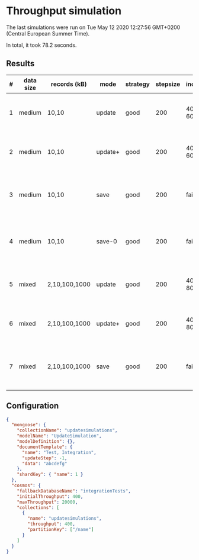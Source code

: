 # Throughput simulation

The last simulations were run on Tue May 12 2020 12:27:56 GMT+0200 (Central European Summer Time).

In total, it took 78.2 seconds.

## Results

| #   | data size | records (kB)  | mode    | strategy | stepsize | increase   | after                        | items/s |
| --- | --------- | ------------- | ------- | -------- | -------- | ---------- | ---------------------------- | ------- |
| 1   | medium    | 10,10         | update  | good     | 200      | 400 -> 600 | 128 items, 1280 kB, 7.65 s   | 16.7    |
| 2   | medium    | 10,10         | update+ | good     | 200      | 400 -> 600 | 40 items, 400 kB, 2.99 s     | 13.4    |
| 3   | medium    | 10,10         | save    | good     | 200      | failed     | 213 items, 2130 kB, 14.41 s  | 14.8    |
| 4   | medium    | 10,10         | save-0  | good     | 200      | failed     | 235 items, 2350 kB, 14.46 s  | 16.3    |
| 5   | mixed     | 2,10,100,1000 | update  | good     | 200      | 400 -> 800 | 5 items, 1114 kB, 1.14 s     | 4.4     |
| 6   | mixed     | 2,10,100,1000 | update+ | good     | 200      | 400 -> 800 | 4 items, 1112 kB, 1.11 s     | 3.6     |
| 7   | mixed     | 2,10,100,1000 | save    | good     | 200      | failed     | 204 items, 56712 kB, 13.35 s | 15.3    |

## Configuration

```json
{
  "mongoose": {
    "collectionName": "updatesimulations",
    "modelName": "UpdateSimulation",
    "modelDefinition": {},
    "documentTemplate": {
      "name": "Test, Integration",
      "updateStep": -1,
      "data": "abcdefg"
    },
    "shardKey": { "name": 1 }
  },
  "cosmos": {
    "fallbackDatabaseName": "integrationTests",
    "initialThroughput": 400,
    "maxThroughput": 20000,
    "collections": [
      {
        "name": "updatesimulations",
        "throughput": 400,
        "partitionKey": ["/name"]
      }
    ]
  }
}
```
